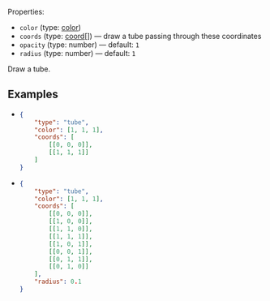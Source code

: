 Properties:
- `color` (type: [color](/mathics-threejs-backend/types/color))
- `coords` (type: [coord[]](/mathics-threejs-backend/types/coord)) — draw a tube passing through these coordinates
- `opacity` (type: number) — default: `1`
- `radius` (type: number) — default: `1`

Draw a tube.

## Examples
- ```json
  {
      "type": "tube",
      "color": [1, 1, 1],
      "coords": [
          [[0, 0, 0]],
          [[1, 1, 1]]
      ]
  }
  ```
  <div class='center' id='graphics-container-1'></div>
  <script>
      drawGraphics3d(
          document.getElementById('graphics-container-1'),
          {
              elements: [
                  {
                      type: 'tube',
                      color: [1, 1, 1],
                      coords: [
                          [[0, 0, 0]],
                          [[1, 1, 1]]
                      ]
                  }
              ],
              lighting: [
                  {
                      type: 'directional',
                      color: [1, 0, 0],
                      coords: [null, [1, 1, 1]]
                  },
              ],
              viewpoint: [2, -4, 4]
          }
      );
  </script>
- ```json
  {
      "type": "tube",
      "color": [1, 1, 1],
      "coords": [
          [[0, 0, 0]],
          [[1, 0, 0]],
          [[1, 1, 0]],
          [[1, 1, 1]],
          [[1, 0, 1]],
          [[0, 0, 1]],
          [[0, 1, 1]],
          [[0, 1, 0]]
      ],
      "radius": 0.1
  }
  ```
  <div class='center' id='graphics-container-2'></div>
  <script>
      drawGraphics3d(
          document.getElementById('graphics-container-2'),
          {
              elements: [
                  {
                      type: 'tube',
                      color: [1, 1, 1],
                      coords: [
                          [[0, 0, 0]],
                          [[1, 0, 0]],
                          [[1, 1, 0]],
                          [[1, 1, 1]],
                          [[1, 0, 1]],
                          [[0, 0, 1]],
                          [[0, 1, 1]],
                          [[0, 1, 0]]
                      ],
                      radius: 0.1
                  }
              ],
              lighting: [
                  {
                      type: 'ambient',
                      color: [0.3, 0.2, 0.4]
                  },
                  {
                      type: 'directional',
                      color: [0.8, 0, 0],
                      coords: [[2, 0, 2]]
                  },
                  {
                      type: 'directional',
                      color: [0, 0.8, 0],
                      coords: [[2, 2, 2]]
                  },
                  {
                      type: 'directional',
                      color: [0, 0, 0.8],
                      coords: [[0, 2, 2]]
                  }
              ],
              viewpoint: [-2, -2, 2]
          }
      );
  </script>
